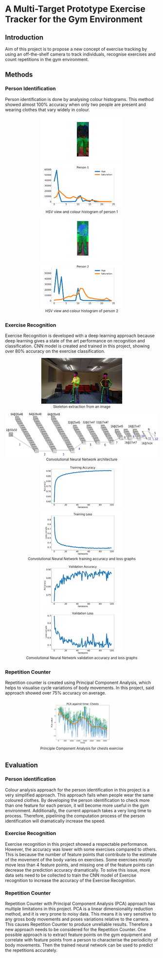 # A Multi-Target Prototype Exercise Tracker for the Gym Environment
## Introduction
Aim of this project is to propose a new concept of exercise tracking by using an off-the-shelf camera to track individuals, recognise exercises and count repetitions in the gym environment.

## Methods
### Person Identification
Person identification is done by analysing colour histograms. This method showed almost 100% accuracy when only two people are present and wearing clothes that vary widely in colour.

<p align="center">
  <img src="https://github.com/Dongnamu/Individual_Project/blob/master/HSV_view1.png" height="150" title="HSV View 1">
  <img src="https://github.com/Dongnamu/Individual_Project/blob/master/HSV_histogram1.png" height="150" title="HSV Color Histogram 1">
  <br>
  <sup> HSV view and colour histogram of person 1 </sup>
  <br>
  <img src="https://github.com/Dongnamu/Individual_Project/blob/master/HSV_view2.png" height="150" title="HSV View 2">
  <img src="https://github.com/Dongnamu/Individual_Project/blob/master/HSV_histogram2.png" height="150" title="HSV Color Histogram 2">
  <br>
  <sup> HSV view and colour histogram of person 2 </sup>
</p>

### Exercise Recognition
Exercise Recognition is developed with a deep learning approach because deep learning gives a state of the art performance on recognition and classification. CNN model is created and trained in this project, showing over 80% accuracy on the exercise classification.

<p align="center">
  <img src="https://github.com/Dongnamu/Individual_Project/blob/master/images/post-openpose.png" height="150" title="Skeleton">
  <br>
  <sup> Skeleton extraction from an image</sup>
  <br>
  <img src="https://github.com/Dongnamu/Individual_Project/blob/master/images/CNN_architecture.png" height="150" title="CNN architecture">
  <br>
  <sup> Convolutional Neural Network architecture </sup>
  <br>
  <img src="https://github.com/Dongnamu/Individual_Project/blob/master/images/Training_Accuracy.png" height="150" title="Training Accuracy">
  <img src="https://github.com/Dongnamu/Individual_Project/blob/master/images/Training_Loss.png" height="150" title="Training Loss">
  <br>
  <sup> Convolutional Neural Network training accuracy and loss graphs </sup>
  <br>
  <img src="https://github.com/Dongnamu/Individual_Project/blob/master/images/Test_Accuracy.png" height="150" title="Test Accuracy">
  <img src="https://github.com/Dongnamu/Individual_Project/blob/master/images/Test_Loss.png" height="150" title="Test Loss">
  <br>
  <sup> Convolutional Neural Network validation accuracy and loss graphs </sup>
</p>

### Repetition Counter
Repetition counter is created using Principal Component Analysis, which helps to visualise cycle variations of body movements. In this project, said approach showed over 75% accuracy on average.

<p align="center">
  <img src="https://github.com/Dongnamu/Individual_Project/blob/master/images/Chest_PCA_Marked.png" height="150" title="PCA">
  <br>
  <sup> Principle Component Analysis for chests exercise </sup>
</p>

## Evaluation
### Person identification
Colour analysis approach for the person identification in this project is a very simplified approach. This approach fails when people wear the same coloured clothes. By developing the person identification to check more than one feature for each person, it will become more useful in the gym environment. Additionally, the current approach takes a very long time to process. Therefore, pipelining the computation process of the person identification will dramatically increase the speed.

### Exercise Recognition
Exercise recognition in this project showed a respectable performance. However, the accuracy was lower with some exercises compared to others. This is because the number of feature points that contribute to the estimate of the movement of the body varies on exercises. Some exercises mostly move less than 4 feature points, and missing one of the feature points can decrease the prediction accuracy dramatically. To solve this issue, more data sets need to be collected to train the CNN model of Exercise recognition to increase the accuracy of the Exercise Recognition.

### Repetition Counter
Repetition Counter with Principal Component Analysis (PCA) approach has multiple limitations in this project. PCA is a linear dimensionality reduction method, and it is very prone to noisy data. This means it is very sensitive to any gross body movements and poses variations relative to the camera. This causes Repetition Counter to produce unreliable results. Therefore a new approach needs to be considered for the Repetition Counter. One possible approach is to extract feature points on the gym equipment and correlate with feature points from a person to characterise the periodicity of body movements. Then the trained neural network can be used to predict the repetitions accurately. 
